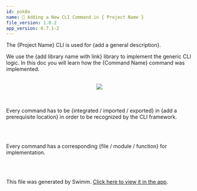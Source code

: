 ```yaml
---
id: pok8o
name: 🧰 Adding a New CLI Command in { Project Name }
file_version: 1.0.2
app_version: 0.7.1-2
---
```


The {Project Name} CLI is used for {add a general description}.

We use the {add library name with link} library to implement the generic CLI logic. In this doc you will learn how the {Command Name} command was implemented.

<br/>

<div align="center"><img src="https://firebasestorage.googleapis.com/v0/b/swimmio-content/o/repositories%2F5uDzblDyNSQUaETEGltk%2F1f20ce9f-92b6-45ff-a476-3a55dd900d44.png?alt=media&token=21bf3a7a-9a98-4abe-bb0b-d0599a031889" style="width:'25%'"/></div>

<br/>



<br/>

Every command has to be {integrated / imported / exported} in {add a prerequisite location} in order to be recognized by the CLI framework.

<br/>



<br/>

Every command has a corresponding {file / module / function} for implementation.

<br/>



<br/>

This file was generated by Swimm. [Click here to view it in the app](http://localhost:5000/repos/Z2l0aHViJTNBJTNBc3Rva2Utd2VhdGhlciUzQSUzQUFkZGllQ29oZW4=/docs/pok8o).
